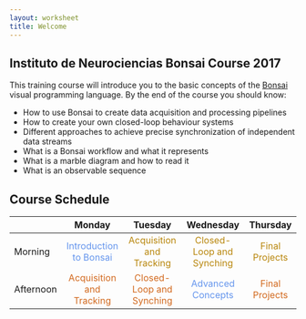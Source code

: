 ```yaml
---
layout: worksheet
title: Welcome
---
```


## Instituto de Neurociencias Bonsai Course 2017

This training course will introduce you to the basic concepts of the [Bonsai](http://bonsai-rx.org/) visual programming language. By the end of the course you should know:

* How to use Bonsai to create data acquisition and processing pipelines
* How to create your own closed-loop behaviour systems
* Different approaches to achieve precise synchronization of independent data streams
* What is a Bonsai workflow and what it represents
* What is a marble diagram and how to read it
* What is an observable sequence

## Course Schedule

<table class="markdown-body">
    <thead>
        <tr>
            <th></th>
            <th>Monday</th>
            <th>Tuesday</th>
            <th>Wednesday</th>
            <th>Thursday</th>
        </tr>
    </thead>
    <tbody>
        <tr>
            <td>Morning</td>
            <td style="color:cornflowerblue" align="center">Introduction to Bonsai</td>
            <td style="color:darkgoldenrod" align="center">Acquisition and Tracking</td>
            <td style="color:darkgoldenrod" align="center">Closed-Loop and Synching</td>
            <td style="color:darkgoldenrod" align="center">Final Projects</td>
        </tr>
        <tr>
            <td>Afternoon</td>
            <td style="color:chocolate" align="center">Acquisition and Tracking</td>
            <td style="color:chocolate" align="center">Closed-Loop and Synching</td>
            <td style="color:cornflowerblue" align="center">Advanced Concepts</td>
            <td style="color:chocolate" align="center">Final Projects</td>
        </tr>
    </tbody>
</table>
